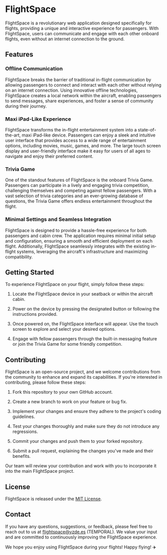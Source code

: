 # FlightSpace

FlightSpace is a revolutionary web application designed specifically for flights, providing a unique and interactive experience for passengers. With FlightSpace, users can communicate and engage with each other onboard flights, even without an internet connection to the ground.

## Features

### Offline Communication

FlightSpace breaks the barrier of traditional in-flight communication by allowing passengers to connect and interact with each other without relying on an internet connection. Using innovative offline technologies, FlightSpace creates a local network within the aircraft, enabling passengers to send messages, share experiences, and foster a sense of community during their journey.

### Maxi iPad-Like Experience

FlightSpace transforms the in-flight entertainment system into a state-of-the-art, maxi iPad-like device. Passengers can enjoy a sleek and intuitive user interface that provides access to a wide range of entertainment options, including movies, music, games, and more. The large touch screen display and user-friendly interface make it easy for users of all ages to navigate and enjoy their preferred content.

### Trivia Game

One of the standout features of FlightSpace is the onboard Trivia Game. Passengers can participate in a lively and engaging trivia competition, challenging themselves and competing against fellow passengers. With a vast selection of trivia categories and an ever-growing database of questions, the Trivia Game offers endless entertainment throughout the flight.

### Minimal Settings and Seamless Integration

FlightSpace is designed to provide a hassle-free experience for both passengers and cabin crew. The application requires minimal initial setup and configuration, ensuring a smooth and efficient deployment on each flight. Additionally, FlightSpace seamlessly integrates with the existing in-flight systems, leveraging the aircraft's infrastructure and maximizing compatibility.

## Getting Started

To experience FlightSpace on your flight, simply follow these steps:

1. Locate the FlightSpace device in your seatback or within the aircraft cabin.

2. Power on the device by pressing the designated button or following the instructions provided.

3. Once powered on, the FlightSpace interface will appear. Use the touch screen to explore and select your desired options.

4. Engage with fellow passengers through the built-in messaging feature or join the Trivia Game for some friendly competition.

## Contributing

FlightSpace is an open-source project, and we welcome contributions from the community to enhance and expand its capabilities. If you're interested in contributing, please follow these steps:

1. Fork this repository to your own GitHub account.

2. Create a new branch to work on your feature or bug fix.

3. Implement your changes and ensure they adhere to the project's coding guidelines.

4. Test your changes thoroughly and make sure they do not introduce any regressions.

5. Commit your changes and push them to your forked repository.

6. Submit a pull request, explaining the changes you've made and their benefits.

Our team will review your contribution and work with you to incorporate it into the main FlightSpace project.

## License

FlightSpace is released under the [MIT License](LICENSE).

## Contact

If you have any questions, suggestions, or feedback, please feel free to reach out to us at flightspace@yzde.es (TEMPORAL). We value your input and are committed to continuously improving the FlightSpace experience.

We hope you enjoy using FlightSpace during your flights! Happy flying! ✈️
